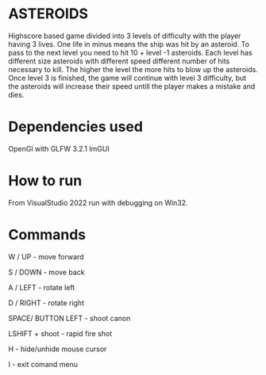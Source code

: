 
# ASTEROIDS

Highscore based game divided into 3 levels of difficulty with the player having 3 lives. 
One life in minus means the ship was hit by an asteroid. To pass to the next level you need 
to hit 10 + level -1 asteroids. Each level has different size asteroids with different speed 
different number of hits necessary to kill. The higher the level the more hits to blow up the 
asteroids. Once level 3 is finished, the game will continue with level 3 difficulty, but the 
asteroids will increase their speed untill the player makes a mistake and dies.

# Dependencies used

OpenGl with GLFW 3.2.1 
ImGUI

# How to run

From VisualStudio 2022 run with debugging on Win32.

# Commands

W / UP			  -	move forward

S / DOWN			-	move back

A / LEFT			-	rotate left

D / RIGHT			-	rotate right

SPACE/ BUTTON LEFT	-	shoot canon

LSHIFT + shoot		-	rapid fire shot

H				-	hide/unhide mouse cursor

I				-	exit comand menu
